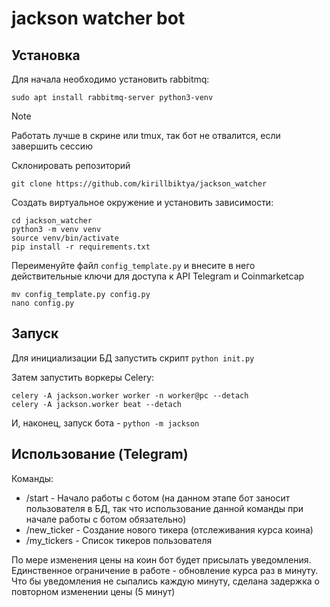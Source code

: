 # jackson watcher bot

## Установка

Для начала необходимо установить rabbitmq:
```commandline
sudo apt install rabbitmq-server python3-venv
```

> [!NOTE]
> Работать лучше в скрине или tmux, так бот не отвалится, если завершить сессию

Склонировать репозиторий
```commandline
git clone https://github.com/kirillbiktya/jackson_watcher
```

Создать виртуальное окружение и установить зависимости:
```commandline
cd jackson_watcher
python3 -m venv venv
source venv/bin/activate
pip install -r requirements.txt
```

Переименуйте файл `config_template.py` и внесите в него действительные ключи для доступа к API Telegram и Coinmarketcap
```commandline
mv config_template.py config.py
nano config.py
```

## Запуск

Для инициализации БД запустить скрипт `python init.py`

Затем запустить воркеры Celery:
```commandline
celery -A jackson.worker worker -n worker@pc --detach
celery -A jackson.worker beat --detach
```

И, наконец, запуск бота - `python -m jackson`

## Использование (Telegram)

Команды:
- /start - Начало работы с ботом (на данном этапе бот заносит пользователя в БД, 
  так что использование данной команды при начале работы с ботом обязательно)
- /new_ticker - Создание нового тикера (отслеживания курса коина)
- /my_tickers - Список тикеров пользователя

По мере изменения цены на коин бот будет присылать уведомления. 
Единственное ограничение в работе - обновление курса раз в минуту.
Что бы уведомления не сыпались каждую минуту, сделана задержка о повторном 
изменении цены (5 минут)
